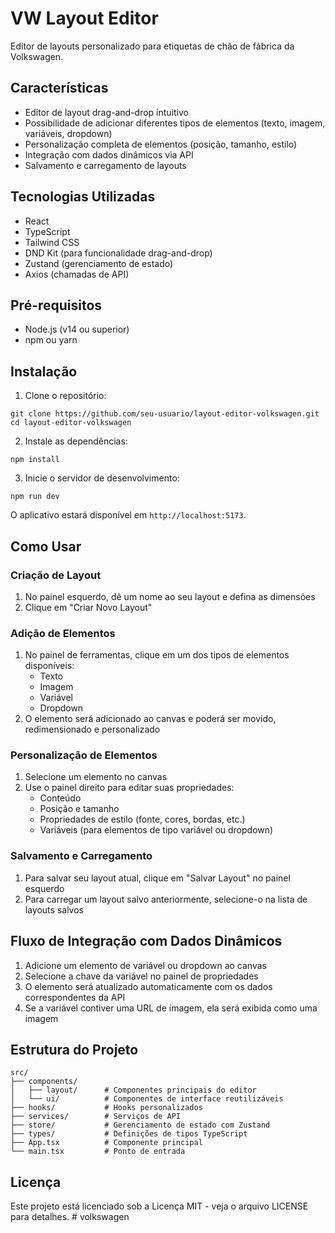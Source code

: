 # VW Layout Editor

Editor de layouts personalizado para etiquetas de chão de fábrica da Volkswagen.

## Características

- Editor de layout drag-and-drop intuitivo
- Possibilidade de adicionar diferentes tipos de elementos (texto, imagem, variáveis, dropdown)
- Personalização completa de elementos (posição, tamanho, estilo)
- Integração com dados dinâmicos via API
- Salvamento e carregamento de layouts

## Tecnologias Utilizadas

- React
- TypeScript
- Tailwind CSS
- DND Kit (para funcionalidade drag-and-drop)
- Zustand (gerenciamento de estado)
- Axios (chamadas de API)

## Pré-requisitos

- Node.js (v14 ou superior)
- npm ou yarn

## Instalação

1. Clone o repositório:
```
git clone https://github.com/seu-usuario/layout-editor-volkswagen.git
cd layout-editor-volkswagen
```

2. Instale as dependências:
```
npm install
```

3. Inicie o servidor de desenvolvimento:
```
npm run dev
```

O aplicativo estará disponível em `http://localhost:5173`.

## Como Usar

### Criação de Layout

1. No painel esquerdo, dê um nome ao seu layout e defina as dimensões
2. Clique em "Criar Novo Layout"

### Adição de Elementos

1. No painel de ferramentas, clique em um dos tipos de elementos disponíveis:
   - Texto
   - Imagem
   - Variável
   - Dropdown
2. O elemento será adicionado ao canvas e poderá ser movido, redimensionado e personalizado

### Personalização de Elementos

1. Selecione um elemento no canvas
2. Use o painel direito para editar suas propriedades:
   - Conteúdo
   - Posição e tamanho
   - Propriedades de estilo (fonte, cores, bordas, etc.)
   - Variáveis (para elementos de tipo variável ou dropdown)

### Salvamento e Carregamento

1. Para salvar seu layout atual, clique em "Salvar Layout" no painel esquerdo
2. Para carregar um layout salvo anteriormente, selecione-o na lista de layouts salvos

## Fluxo de Integração com Dados Dinâmicos

1. Adicione um elemento de variável ou dropdown ao canvas
2. Selecione a chave da variável no painel de propriedades
3. O elemento será atualizado automaticamente com os dados correspondentes da API
4. Se a variável contiver uma URL de imagem, ela será exibida como uma imagem

## Estrutura do Projeto

```
src/
├── components/
│   ├── layout/      # Componentes principais do editor
│   └── ui/          # Componentes de interface reutilizáveis
├── hooks/           # Hooks personalizados
├── services/        # Serviços de API
├── store/           # Gerenciamento de estado com Zustand
├── types/           # Definições de tipos TypeScript
├── App.tsx          # Componente principal
└── main.tsx         # Ponto de entrada
```

## Licença

Este projeto está licenciado sob a Licença MIT - veja o arquivo LICENSE para detalhes.
#   v o l k s w a g e n  
 